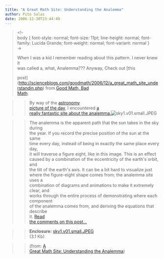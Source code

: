 ```yaml
---
title: "A Great Math Site: Understanding the Analemma"
author: Pito Salas
date: 2006-12-30T23:44:49
---
```



>
> <!-  
>  body { font-style: normal; font-size: 11pt; line-height: normal; font-
> family: Lucida Grande; font-weight: normal; font-variant: normal }  
>  ->
>
> When I was a kid I remember reading about this pattern. I never knew it  
>  was called a, what, Analemma??? Anyway, Check out [this  
>
> post](<http://scienceblogs.com/goodmath/2006/12/a_great_math_site_understandin.php>)
> from [Good Math, Bad  
>  Math](<http://scienceblogs.com/goodmath/>):
>

>> By way of the [astronomy  
>  picture of the day](<http://antwrp.gsfc.nasa.gov/apod/astropix.html>), I
> encountered [a  
>  really fantastic site about the
> analemma.](<http://www.analemma.com/Pages/framesPage.html>)![sky1.v01.small.JPEG](https://i0.wp.com/scienceblogs.com/goodmath/upload/2006/12/sky1.v01.small.JPEG?resize=189%2C231)
>>

>> The analemma is the apparent path that the sun takes in the sky during  
>  the year. If you record the precise position of the sun at the same  
>  time every day, instead of being in exactly the same place every day,  
>  it will traverse a figure eight, like in this image. This is an effect  
>  caused by a combination of the eccentricity of the earth's orbit, and  
>  the tilt of the earth's axis. It can be a bit hard to visualize just  
>  where the figure-eight shape comes from; the analemma site uses a  
>  combination of diagrams and animations to make it extremely clear, and  
>  works through the entire process of demonstrating where each component  
>  of the analemma comes from, and deriving the equations that describe  
>  it. [Read  
>  the comments on this
> post…](<http://scienceblogs.com/goodmath/2006/12/a_great_math_site_understandin.php#commentsArea>)
>>

>> **Enclosure:**
[sky1.v01.small.JPEG](<http://scienceblogs.com/goodmath/upload/2006/12/sky1.v01.small.JPEG>)  
>  (3.1 Kb)
>>

>> (from: [A  
>  Great Math Site: Understanding the
> Analemma](<http://scienceblogs.com/goodmath/2006/12/a_great_math_site_understandin.php>))


